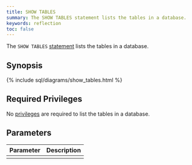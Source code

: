 ```yaml
---
title: SHOW TABLES
summary: The SHOW TABLES statement lists the tables in a database.
keywords: reflection
toc: false
---
```


The `SHOW TABLES` [statement](sql-statements.html) lists the tables in a database.

<div id="toc"></div>

## Synopsis

{% include sql/diagrams/show_tables.html %}

## Required Privileges

No [privileges](privileges.html) are required to list the tables in a database.

## Parameters

| Parameter | Description |
|-----------|-------------|
|  |  |
